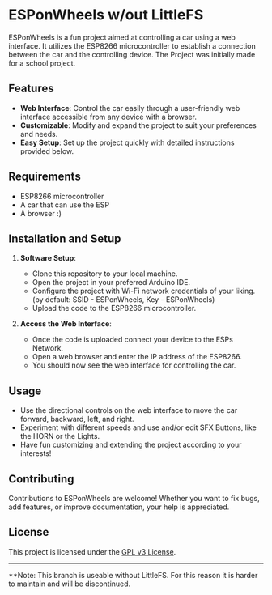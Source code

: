 # ESPonWheels w/out LittleFS

ESPonWheels is a fun project aimed at controlling a car using a web interface. It utilizes the ESP8266 microcontroller to establish a connection between the car and the controlling device.
The Project was initially made for a school project.

## Features

- **Web Interface**: Control the car easily through a user-friendly web interface accessible from any device with a browser.
- **Customizable**: Modify and expand the project to suit your preferences and needs.
- **Easy Setup**: Set up the project quickly with detailed instructions provided below.

## Requirements

- ESP8266 microcontroller
- A car that can use the ESP
- A browser :)

## Installation and Setup

1. **Software Setup**:
   - Clone this repository to your local machine.
   - Open the project in your preferred Arduino IDE.
   - Configure the project with Wi-Fi network credentials of your liking. (by default: SSID - ESPonWheels, Key - ESPonWheels)
   - Upload the code to the ESP8266 microcontroller.

2. **Access the Web Interface**:
   - Once the code is uploaded connect your device to the ESPs Network.
   - Open a web browser and enter the IP address of the ESP8266.
   - You should now see the web interface for controlling the car.

## Usage

- Use the directional controls on the web interface to move the car forward, backward, left, and right.
- Experiment with different speeds and use and/or edit SFX Buttons, like the HORN or the Lights.
- Have fun customizing and extending the project according to your interests!

## Contributing

Contributions to ESPonWheels are welcome! Whether you want to fix bugs, add features, or improve documentation, your help is appreciated.

## License

This project is licensed under the [GPL v3 License](https://github.com/dpoettler/ESPonWheels?tab=GPL-3.0-1-ov-file).

---

**Note: This branch is useable without LittleFS. For this reason it is harder to maintain and will be discontinued.
